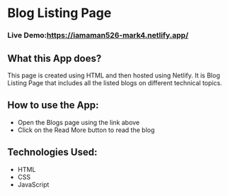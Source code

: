 # Blog Listing Page

### Live Demo:https://iamaman526-mark4.netlify.app/

## What this App does?
This page is created using HTML and then hosted using Netlify. It is Blog Listing Page that includes all the listed blogs on different technical topics.

## How to use the App:

- Open the Blogs page using the link above
- Click on the Read More button to read the blog

## Technologies Used:

- HTML
- CSS
- JavaScript